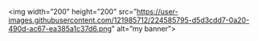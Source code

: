 <p align=”center”>

<img width=”200" height=”200" src=”https://user-images.githubusercontent.com/121985712/224585795-d5d3cdd7-0a20-490d-ac67-ea385a1c37d6.png" alt=”my banner”>
                                                                                                                                          
</p>
